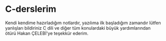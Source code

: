 # C-derslerim
Kendi kendime hazırladığım notlardır, yazılıma ilk başladığım zamandır lütfen yanlışları bildiriniz
C dili ve diğer tüm konulardaki büyük yardımlarından ötürü Hakan ÇELEBİ'ye teşekkür ederim.
